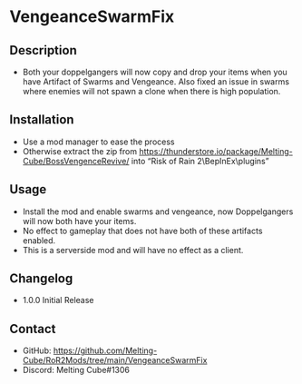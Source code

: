 # VengeanceSwarmFix

## Description 
- Both your doppelgangers will now copy and drop your items when you have Artifact of Swarms and Vengeance. Also fixed an issue in swarms where enemies will not spawn a clone when there is high population. 

## Installation
- Use a mod manager to ease the process
- Otherwise extract the zip from https://thunderstore.io/package/Melting-Cube/BossVengenceRevive/ into “Risk of Rain 2\BepInEx\plugins”

## Usage
- Install the mod and enable swarms and vengeance, now Doppelgangers will now both have your items.
- No effect to gameplay that does not have both of these artifacts enabled.
- This is a serverside mod and will have no effect as a client.

## Changelog
- 1.0.0 Initial Release

## Contact
- GitHub: https://github.com/Melting-Cube/RoR2Mods/tree/main/VengeanceSwarmFix
- Discord: Melting Cube#1306
